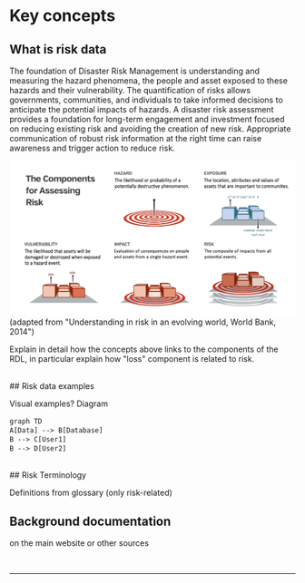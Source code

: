# Key concepts

## What is risk data

The foundation of Disaster Risk Management is understanding and measuring the hazard phenomena, the people and asset exposed to these hazards and their vulnerability. The quantification of risks allows governments, communities, and individuals to take informed decisions to anticipate the potential impacts of hazards.
A disaster risk assessment provides a foundation for long-term engagement and investment focused on reducing existing risk and avoiding the creation of new risk. Appropriate communication of robust risk information at the right time can raise awareness and trigger action to reduce risk. 

![Screenshot](img/risk_assessment.png)
(adapted from "Understanding in risk in an evolving world, World Bank, 2014")

Explain in detail how the concepts above links to the components of the RDL, in particular explain how "loss" component is related to risk.

<br>
## Risk data examples

Visual examples?
Diagram

```mermaid
graph TD
A[Data] --> B[Database]
B --> C[User1]
B --> D[User2]
```

<br>
## Risk Terminology

Definitions from glossary (only risk-related)

## Background documentation

on the main website or other sources

<br><hr>